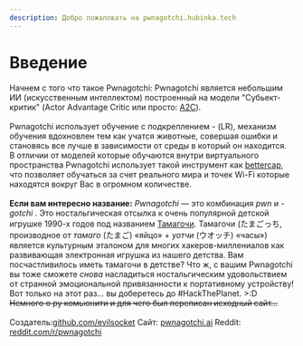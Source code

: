 ```yaml
---
description: Добро пожаловать на pwnagotchi.hubinka.tech
---
```


# Введение

Начнем с того что такое Pwnagotchi: Pwnagotchi является небольшим ИИ (искусственным интеллектом) построенный на модели "Субьект-критик" (Actor Advantage Critic или просто: [A2C](https://habr.com/ru/articles/442522/)). \
\
Pwnagotchi использует обучение с подкреплением - (LR), механизм обучения вдохновлен тем как учатся животные, совершая ошибки и становясь все лучше в зависимости от среды в который он находится.\
В отличии от моделей которые обучаются внутри виртуального пространства Pwnagotchi использует такой инструмент как [bettercap](https://www.bettercap.org/), что позволяет обучаться за счет реального мира и точек Wi-Fi которые находятся вокруг Вас в огромном количестве.\
\
**Если вам интересно название:** _Pwnagotchi_ — это комбинация _pwn_ и _-gotchi_ . Это ностальгическая отсылка к очень популярной детской игрушке 1990-х годов под названием [Тамагочи](https://en.wikipedia.org/wiki/Tamagotchi). Тамагочи (たまごっち, производное от _тамаго_ (たまご) «яйцо» + _уотчи_ (ウオッチ) «часы») является культурным эталоном для многих хакеров-миллениалов как развивающая электронная игрушка из нашего детства. Вам посчастливилось иметь тамагочи в детстве? Что ж, с вашим Pwnagotchi вы тоже сможете _снова_ насладиться ностальгическим удовольствием от странной эмоциональной привязанности к портативному устройству!\
Вот только на этот раз... вы доберетесь до #HackThePlanet. >:D\
~~Немного о ру комьюнити и для чего был переписан исходный сайт...~~\
\
Создатель:[github.com/evilsocket](https://github.com/evilsocket) Сайт: [pwnagotchi.ai](https://pwnagotchi.ai/) Reddit: [reddit.com/r/pwnagotchi](https://www.reddit.com/r/pwnagotchi/)
